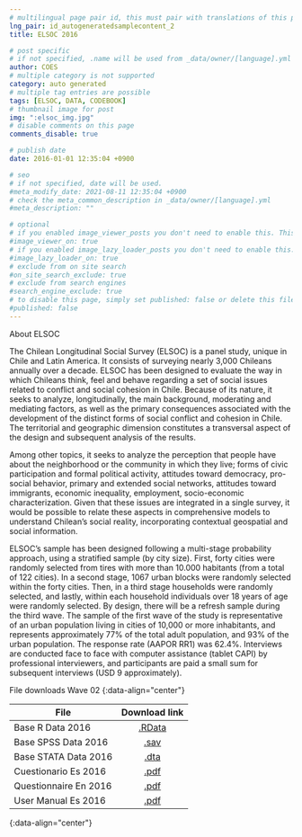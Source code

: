 ```yaml
---
# multilingual page pair id, this must pair with translations of this page. (This name must be unique)
lng_pair: id_autogeneratedsamplecontent_2
title: ELSOC 2016

# post specific
# if not specified, .name will be used from _data/owner/[language].yml
author: COES
# multiple category is not supported
category: auto generated
# multiple tag entries are possible
tags: [ELSOC, DATA, CODEBOOK]
# thumbnail image for post
img: ":elsoc_img.jpg"
# disable comments on this page
comments_disable: true

# publish date
date: 2016-01-01 12:35:04 +0900

# seo
# if not specified, date will be used.
#meta_modify_date: 2021-08-11 12:35:04 +0900
# check the meta_common_description in _data/owner/[language].yml
#meta_description: ""

# optional
# if you enabled image_viewer_posts you don't need to enable this. This is only if image_viewer_posts = false
#image_viewer_on: true
# if you enabled image_lazy_loader_posts you don't need to enable this. This is only if image_lazy_loader_posts = false
#image_lazy_loader_on: true
# exclude from on site search
#on_site_search_exclude: true
# exclude from search engines
#search_engine_exclude: true
# to disable this page, simply set published: false or delete this file
#published: false
---
```


<!-- outline-start -->

About ELSOC

The Chilean Longitudinal Social Survey (ELSOC) is a panel study, unique in Chile and Latin America. It consists of surveying nearly 3,000 Chileans annually over a decade. ELSOC has been designed to evaluate the way in which Chileans think, feel and behave regarding a set of social issues related to conflict and social cohesion in Chile. Because of its nature, it seeks to analyze, longitudinally, the main background, moderating and mediating factors, as well as the primary consequences associated with the development of the distinct forms of social conflict and cohesion in Chile. The territorial and geographic dimension constitutes a transversal aspect of the design and subsequent analysis of the results.

Among other topics, it seeks to analyze the perception that people have about the neighborhood or the community in which they live; forms of civic participation and formal political activity, attitudes toward democracy, pro-social behavior, primary and extended social networks, attitudes toward immigrants, economic inequality, employment, socio-economic characterization. Given that these issues are integrated in a single survey, it would be possible to relate these aspects in comprehensive models to understand Chilean’s social reality, incorporating contextual geospatial and social information.

ELSOC’s sample has been designed following a multi-stage probability approach, using a stratified sample (by city size). First, forty cities were randomly selected from tires with more than 10.000 habitants (from a total of 122 cities). In a second stage, 1067 urban blocks were randomly selected within the forty cities. Then, in a third stage households were randomly selected, and lastly, within each household individuals over 18 years of age were randomly selected. By design, there will be a refresh sample during the third wave. The sample of the first wave of the study is representative of an urban population living in cities of 10,000 or more inhabitants, and represents approximately 77% of the total adult population, and 93% of the urban population. The response rate (AAPOR RR1) was 62.4%. Interviews are conducted face to face with computer assistance (tablet CAPI) by professional interviewers, and participants are paid a small sum for subsequent interviews (USD 9 approximately).
 

File downloads Wave 02
{:data-align="center"}
        

|File                 |   Download link                           |
| ------------------- | :---------------------------------------: |
| Base R Data 2016    |[.RData](https://dataverse.harvard.edu/file.xhtml?fileId=4606516&version=6.0)                                        |
| Base SPSS Data 2016 |[.sav](https://dataverse.harvard.edu/file.xhtml?fileId=4606517&version=6.0)                                          |
| Base STATA Data 2016|[.dta](https://dataverse.harvard.edu/file.xhtml?fileId=4606531&version=6.0)                                          |
| Cuestionario Es 2016|[.pdf](https://dataverse.harvard.edu/file.xhtml?persistentId=doi:10.7910/DVN/0KIRBJ/PRIOBA&version=6.0)              |
| Questionnaire En 2016|[.pdf](https://dataverse.harvard.edu/file.xhtml?persistentId=doi:10.7910/DVN/0KIRBJ/U9FGCP&version=6.0)             |
| User Manual Es 2016 |[.pdf](https://dataverse.harvard.edu/file.xhtml?persistentId=doi:10.7910/DVN/0KIRBJ/4FONBA&version=6.0)              |
{:data-align="center"}
        



